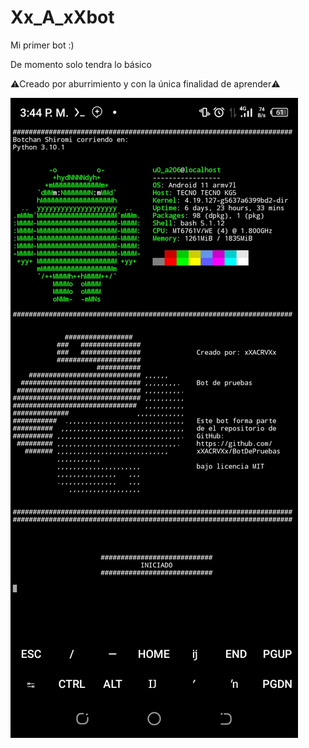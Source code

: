 # Xx_A_xXbot
Mi primer bot :)

De momento solo tendra lo básico

⚠️Creado por aburrimiento y con la única finalidad de aprender⚠️

![botchan logo](https://github.com/xXACRVXx/BotDePruebas/blob/421b618ef1a645a4c8e61aa4b3f0fda2dbfabc53/screenshot.jpg)

